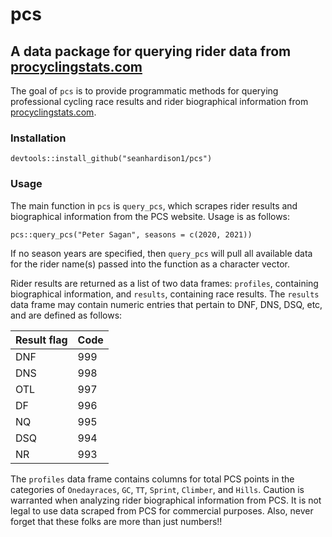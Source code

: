 # pcs
## A data package for querying rider data from [procyclingstats.com](https://procyclingstats.com)

The goal of `pcs` is to provide programmatic methods for querying professional cycling race results and rider biographical information from [procyclingstats.com](https://procyclingstats.com).

### Installation

```
devtools::install_github("seanhardison1/pcs")
```

### Usage

The main function in `pcs` is `query_pcs`, which scrapes rider results and biographical information from the PCS website. Usage is as follows:

```
pcs::query_pcs("Peter Sagan", seasons = c(2020, 2021))
```

If no season years are specified, then `query_pcs` will pull all available data for the rider name(s) passed into the function as a character vector.

Rider results are returned as a list of two data frames: `profiles`, containing biographical information, and `results`, containing race results. The `results` data frame may contain numeric entries that pertain to DNF, DNS, DSQ, etc, and are defined as follows:

| Result flag | Code |
|-------------|------|
| DNF         | 999  |
| DNS         | 998  |
| OTL         | 997  |
| DF          | 996  |
| NQ          | 995  |
| DSQ         | 994  |
| NR          | 993  |

The `profiles` data frame contains columns for total PCS points in the categories of `Onedayraces`, `GC`, `TT`, `Sprint`, `Climber`, and `Hills`. Caution is warranted when analyzing rider biographical information from PCS.
It is not legal to use data scraped from PCS for commercial purposes. Also, never forget that these folks are more than just numbers!!
